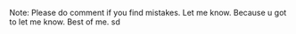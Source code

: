 Note: Please do comment if you find mistakes.
Let me know.
Because u got to let me know.
Best of me.
sd